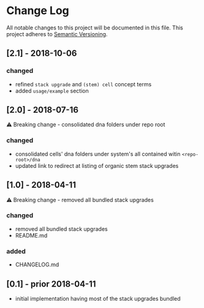 # Change Log

All notable changes to this project will be documented in this file.
This project adheres to [Semantic Versioning](http://semver.org/).

## [2.1] - 2018-10-06

### changed

* refined `stack upgrade` and `(stem) cell` concept terms
* added `usage/example` section

## [2.0] - 2018-07-16

:warning: Breaking change - consolidated dna folders under repo root

### changed

* consolidated cells' dna folders under system's all contained witin `<repo-root>/dna`
* updated link to redirect at listing of organic stem stack upgrades

## [1.0] - 2018-04-11

:warning: Breaking change - removed all bundled stack upgrades

### changed

* removed all bundled stack upgrades
* README.md

### added

* CHANGELOG.md

## [0.1] - prior 2018-04-11

* initial implementation having most of the stack upgrades bundled
